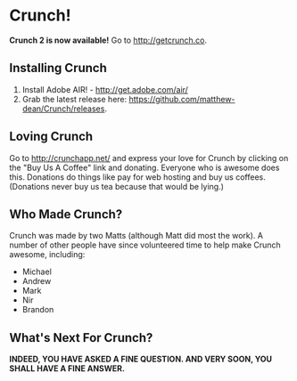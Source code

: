 Crunch!
=======

**Crunch 2 is now available!** Go to http://getcrunch.co.

Installing Crunch
--------------

1. Install Adobe AIR! - http://get.adobe.com/air/
2. Grab the latest release here: https://github.com/matthew-dean/Crunch/releases.

Loving Crunch
-------------
Go to http://crunchapp.net/ and express your love for Crunch by clicking on the "Buy Us A Coffee" link and donating. Everyone who is awesome does this. Donations do things like pay for web hosting and buy us coffees. (Donations never buy us tea because that would be lying.)

Who Made Crunch?
--------------
Crunch was made by two Matts (although Matt did most the work). A number of other people have since volunteered time to help make Crunch awesome, including:

* Michael
* Andrew
* Mark
* Nir
* Brandon

What's Next For Crunch?
--------------
**INDEED, YOU HAVE ASKED A FINE QUESTION. AND VERY SOON, YOU SHALL HAVE A FINE ANSWER.**
